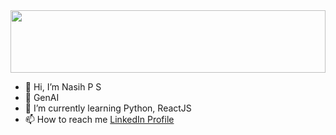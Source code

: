 <img src="https://ceomichaelhr.com/wp-content/uploads/2022/08/background-banners-technology-1024x256.jpg" height="100px" width="100%">

- 👋 Hi, I’m Nasih P S
- 👀 GenAI
- 🌱 I’m currently learning Python, ReactJS
- 📫 How to reach me <a href="https://linkedin.com/in/nasihps" target="_blank">LinkedIn Profile</a>

<!---
nasih-ps/nasih-ps is a ✨ special ✨ repository because its `README.md` (this file) appears on your GitHub profile.
You can click the Preview link to take a look at your changes.
--->
